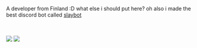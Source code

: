 <!-- hi :) -->
<p>A developer from Finland :D what else i should put here? oh also i made the best discord bot called <a target="_" href="https://slaybot.xyz">slaybot</a></p><br>
<script type="text/javascript" src="https://cdnjs.buymeacoffee.com/1.0.0/button.prod.min.js" data-name="bmc-button" data-slug="ghostslayeri" data-color="#000000" data-emoji=""  data-font="Poppins" data-text="Buy me a coca-cola" data-outline-color="#ffffff" data-font-color="#ffffff" data-coffee-color="#FFDD00" ></script>
<br>
<img src="https://github-readme-stats.vercel.app/api?username=GhostSlayer&count_private=true"/>
<img src="https://github-readme-stats.vercel.app/api/wakatime?username=GhostSlayer"/>
